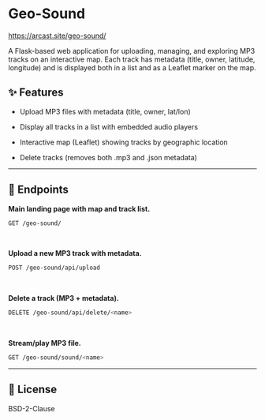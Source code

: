 # Geo-Sound

<https://arcast.site/geo-sound/>

A Flask-based web application for uploading, managing, and exploring MP3 tracks on an interactive map.
Each track has metadata (title, owner, latitude, longitude) and is displayed both in a list and as a Leaflet marker on the map.

## ✨ Features

* Upload MP3 files with metadata (title, owner, lat/lon)

* Display all tracks in a list with embedded audio players

* Interactive map (Leaflet) showing tracks by geographic location

* Delete tracks (removes both .mp3 and .json metadata)

---

## 📡 Endpoints

**Main landing page with map and track list.**

```bash
GET /geo-sound/
```

</br>

**Upload a new MP3 track with metadata.**

```bash
POST /geo-sound/api/upload
```

</br>

**Delete a track (MP3 + metadata).**

```bash
DELETE /geo-sound/api/delete/<name>
```

</br>

**Stream/play MP3 file.**

```bash
GET /geo-sound/sound/<name>
```

---

## 📜 License

BSD-2-Clause
